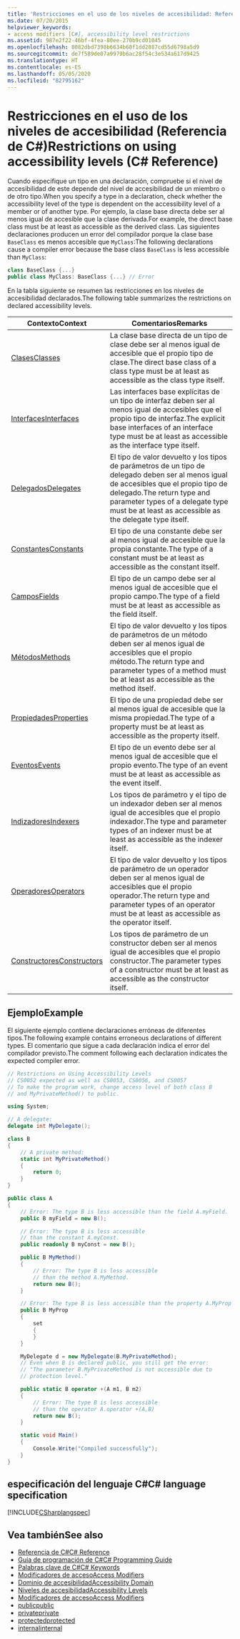 ```yaml
---
title: 'Restricciones en el uso de los niveles de accesibilidad: Referencia de C#'
ms.date: 07/20/2015
helpviewer_keywords:
- access modifiers [C#], accessibility level restrictions
ms.assetid: 987e2f22-46bf-4fea-80ee-270b9cd01045
ms.openlocfilehash: 8082dbd7398b6634b68f1dd2887cd55d6798a5d9
ms.sourcegitcommit: de7f589de07a9979b6ac28f54c3e534a617d9425
ms.translationtype: HT
ms.contentlocale: es-ES
ms.lasthandoff: 05/05/2020
ms.locfileid: "82795162"
---
```

# <a name="restrictions-on-using-accessibility-levels-c-reference"></a><span data-ttu-id="902c2-102">Restricciones en el uso de los niveles de accesibilidad (Referencia de C#)</span><span class="sxs-lookup"><span data-stu-id="902c2-102">Restrictions on using accessibility levels (C# Reference)</span></span>

<span data-ttu-id="902c2-103">Cuando especifique un tipo en una declaración, compruebe si el nivel de accesibilidad de este depende del nivel de accesibilidad de un miembro o de otro tipo.</span><span class="sxs-lookup"><span data-stu-id="902c2-103">When you specify a type in a declaration, check whether the accessibility level of the type is dependent on the accessibility level of a member or of another type.</span></span> <span data-ttu-id="902c2-104">Por ejemplo, la clase base directa debe ser al menos igual de accesible que la clase derivada.</span><span class="sxs-lookup"><span data-stu-id="902c2-104">For example, the direct base class must be at least as accessible as the derived class.</span></span> <span data-ttu-id="902c2-105">Las siguientes declaraciones producen un error del compilador porque la clase base `BaseClass` es menos accesible que `MyClass`:</span><span class="sxs-lookup"><span data-stu-id="902c2-105">The following declarations cause a compiler error because the base class `BaseClass` is less accessible than `MyClass`:</span></span>

```csharp
class BaseClass {...}
public class MyClass: BaseClass {...} // Error
```

<span data-ttu-id="902c2-106">En la tabla siguiente se resumen las restricciones en los niveles de accesibilidad declarados.</span><span class="sxs-lookup"><span data-stu-id="902c2-106">The following table summarizes the restrictions on declared accessibility levels.</span></span>

|<span data-ttu-id="902c2-107">Contexto</span><span class="sxs-lookup"><span data-stu-id="902c2-107">Context</span></span>|<span data-ttu-id="902c2-108">Comentarios</span><span class="sxs-lookup"><span data-stu-id="902c2-108">Remarks</span></span>|
|-------------|-------------|
|[<span data-ttu-id="902c2-109">Clases</span><span class="sxs-lookup"><span data-stu-id="902c2-109">Classes</span></span>](../../programming-guide/classes-and-structs/classes.md)|<span data-ttu-id="902c2-110">La clase base directa de un tipo de clase debe ser al menos igual de accesible que el propio tipo de clase.</span><span class="sxs-lookup"><span data-stu-id="902c2-110">The direct base class of a class type must be at least as accessible as the class type itself.</span></span>|
|[<span data-ttu-id="902c2-111">Interfaces</span><span class="sxs-lookup"><span data-stu-id="902c2-111">Interfaces</span></span>](../../programming-guide/interfaces/index.md)|<span data-ttu-id="902c2-112">Las interfaces base explícitas de un tipo de interfaz deben ser al menos igual de accesibles que el propio tipo de interfaz.</span><span class="sxs-lookup"><span data-stu-id="902c2-112">The explicit base interfaces of an interface type must be at least as accessible as the interface type itself.</span></span>|
|[<span data-ttu-id="902c2-113">Delegados</span><span class="sxs-lookup"><span data-stu-id="902c2-113">Delegates</span></span>](../../programming-guide/delegates/index.md)|<span data-ttu-id="902c2-114">El tipo de valor devuelto y los tipos de parámetros de un tipo de delegado deben ser al menos igual de accesibles que el propio tipo de delegado.</span><span class="sxs-lookup"><span data-stu-id="902c2-114">The return type and parameter types of a delegate type must be at least as accessible as the delegate type itself.</span></span>|
|[<span data-ttu-id="902c2-115">Constantes</span><span class="sxs-lookup"><span data-stu-id="902c2-115">Constants</span></span>](../../programming-guide/classes-and-structs/constants.md)|<span data-ttu-id="902c2-116">El tipo de una constante debe ser al menos igual de accesible que la propia constante.</span><span class="sxs-lookup"><span data-stu-id="902c2-116">The type of a constant must be at least as accessible as the constant itself.</span></span>|
|[<span data-ttu-id="902c2-117">Campos</span><span class="sxs-lookup"><span data-stu-id="902c2-117">Fields</span></span>](../../programming-guide/classes-and-structs/fields.md)|<span data-ttu-id="902c2-118">El tipo de un campo debe ser al menos igual de accesible que el propio campo.</span><span class="sxs-lookup"><span data-stu-id="902c2-118">The type of a field must be at least as accessible as the field itself.</span></span>|
|[<span data-ttu-id="902c2-119">Métodos</span><span class="sxs-lookup"><span data-stu-id="902c2-119">Methods</span></span>](../../programming-guide/classes-and-structs/methods.md)|<span data-ttu-id="902c2-120">El tipo de valor devuelto y los tipos de parámetros de un método deben ser al menos igual de accesibles que el propio método.</span><span class="sxs-lookup"><span data-stu-id="902c2-120">The return type and parameter types of a method must be at least as accessible as the method itself.</span></span>|
|[<span data-ttu-id="902c2-121">Propiedades</span><span class="sxs-lookup"><span data-stu-id="902c2-121">Properties</span></span>](../../programming-guide/classes-and-structs/properties.md)|<span data-ttu-id="902c2-122">El tipo de una propiedad debe ser al menos igual de accesible que la misma propiedad.</span><span class="sxs-lookup"><span data-stu-id="902c2-122">The type of a property must be at least as accessible as the property itself.</span></span>|
|[<span data-ttu-id="902c2-123">Eventos</span><span class="sxs-lookup"><span data-stu-id="902c2-123">Events</span></span>](../../programming-guide/events/index.md)|<span data-ttu-id="902c2-124">El tipo de un evento debe ser al menos igual de accesible que el propio evento.</span><span class="sxs-lookup"><span data-stu-id="902c2-124">The type of an event must be at least as accessible as the event itself.</span></span>|
|[<span data-ttu-id="902c2-125">Indizadores</span><span class="sxs-lookup"><span data-stu-id="902c2-125">Indexers</span></span>](../../programming-guide/indexers/index.md)|<span data-ttu-id="902c2-126">Los tipos de parámetro y el tipo de un indexador deben ser al menos igual de accesibles que el propio indexador.</span><span class="sxs-lookup"><span data-stu-id="902c2-126">The type and parameter types of an indexer must be at least as accessible as the indexer itself.</span></span>|
|[<span data-ttu-id="902c2-127">Operadores</span><span class="sxs-lookup"><span data-stu-id="902c2-127">Operators</span></span>](../operators/index.md)|<span data-ttu-id="902c2-128">El tipo de valor devuelto y los tipos de parámetro de un operador deben ser al menos igual de accesibles que el propio operador.</span><span class="sxs-lookup"><span data-stu-id="902c2-128">The return type and parameter types of an operator must be at least as accessible as the operator itself.</span></span>|
|[<span data-ttu-id="902c2-129">Constructores</span><span class="sxs-lookup"><span data-stu-id="902c2-129">Constructors</span></span>](../../programming-guide/classes-and-structs/constructors.md)|<span data-ttu-id="902c2-130">Los tipos de parámetro de un constructor deben ser al menos igual de accesibles que el propio constructor.</span><span class="sxs-lookup"><span data-stu-id="902c2-130">The parameter types of a constructor must be at least as accessible as the constructor itself.</span></span>|

## <a name="example"></a><span data-ttu-id="902c2-131">Ejemplo</span><span class="sxs-lookup"><span data-stu-id="902c2-131">Example</span></span>

<span data-ttu-id="902c2-132">El siguiente ejemplo contiene declaraciones erróneas de diferentes tipos.</span><span class="sxs-lookup"><span data-stu-id="902c2-132">The following example contains erroneous declarations of different types.</span></span> <span data-ttu-id="902c2-133">El comentario que sigue a cada declaración indica el error del compilador previsto.</span><span class="sxs-lookup"><span data-stu-id="902c2-133">The comment following each declaration indicates the expected compiler error.</span></span>

```csharp
// Restrictions on Using Accessibility Levels
// CS0052 expected as well as CS0053, CS0056, and CS0057
// To make the program work, change access level of both class B
// and MyPrivateMethod() to public.

using System;

// A delegate:
delegate int MyDelegate();

class B
{
    // A private method:
    static int MyPrivateMethod()
    {
        return 0;
    }
}

public class A
{
    // Error: The type B is less accessible than the field A.myField.
    public B myField = new B();

    // Error: The type B is less accessible
    // than the constant A.myConst.
    public readonly B myConst = new B();

    public B MyMethod()
    {
        // Error: The type B is less accessible
        // than the method A.MyMethod.
        return new B();
    }

    // Error: The type B is less accessible than the property A.MyProp
    public B MyProp
    {
        set
        {
        }
    }

    MyDelegate d = new MyDelegate(B.MyPrivateMethod);
    // Even when B is declared public, you still get the error:
    // "The parameter B.MyPrivateMethod is not accessible due to
    // protection level."

    public static B operator +(A m1, B m2)
    {
        // Error: The type B is less accessible
        // than the operator A.operator +(A,B)
        return new B();
    }

    static void Main()
    {
        Console.Write("Compiled successfully");
    }
}
```

## <a name="c-language-specification"></a><span data-ttu-id="902c2-134">especificación del lenguaje C#</span><span class="sxs-lookup"><span data-stu-id="902c2-134">C# language specification</span></span>

[!INCLUDE[CSharplangspec](~/includes/csharplangspec-md.md)]

## <a name="see-also"></a><span data-ttu-id="902c2-135">Vea también</span><span class="sxs-lookup"><span data-stu-id="902c2-135">See also</span></span>

- [<span data-ttu-id="902c2-136">Referencia de C#</span><span class="sxs-lookup"><span data-stu-id="902c2-136">C# Reference</span></span>](../index.md)
- [<span data-ttu-id="902c2-137">Guía de programación de C#</span><span class="sxs-lookup"><span data-stu-id="902c2-137">C# Programming Guide</span></span>](../../programming-guide/index.md)
- [<span data-ttu-id="902c2-138">Palabras clave de C#</span><span class="sxs-lookup"><span data-stu-id="902c2-138">C# Keywords</span></span>](index.md)
- [<span data-ttu-id="902c2-139">Modificadores de acceso</span><span class="sxs-lookup"><span data-stu-id="902c2-139">Access Modifiers</span></span>](access-modifiers.md)
- [<span data-ttu-id="902c2-140">Dominio de accesibilidad</span><span class="sxs-lookup"><span data-stu-id="902c2-140">Accessibility Domain</span></span>](accessibility-domain.md)
- [<span data-ttu-id="902c2-141">Niveles de accesibilidad</span><span class="sxs-lookup"><span data-stu-id="902c2-141">Accessibility Levels</span></span>](accessibility-levels.md)
- [<span data-ttu-id="902c2-142">Modificadores de acceso</span><span class="sxs-lookup"><span data-stu-id="902c2-142">Access Modifiers</span></span>](../../programming-guide/classes-and-structs/access-modifiers.md)
- [<span data-ttu-id="902c2-143">public</span><span class="sxs-lookup"><span data-stu-id="902c2-143">public</span></span>](public.md)
- [<span data-ttu-id="902c2-144">private</span><span class="sxs-lookup"><span data-stu-id="902c2-144">private</span></span>](private.md)
- [<span data-ttu-id="902c2-145">protected</span><span class="sxs-lookup"><span data-stu-id="902c2-145">protected</span></span>](protected.md)
- [<span data-ttu-id="902c2-146">internal</span><span class="sxs-lookup"><span data-stu-id="902c2-146">internal</span></span>](internal.md)
